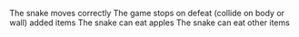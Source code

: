 The snake moves correctly
The game stops on defeat (collide on body or wall)
added items
The snake can eat apples
The snake can eat other items
